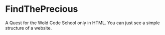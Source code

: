 # FindThePrecious

A Quest for the Wold Code School only in HTML.
You can just see a simple structure of a website.
